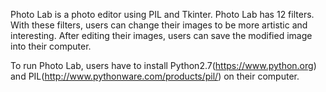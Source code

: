 Photo Lab is a photo editor using PIL and Tkinter. Photo Lab has 12 filters. With these filters, users can change their images to be more artistic and interesting. After editing their images, users can save the modified image into their computer.

To run Photo Lab, users have to install Python2.7(https://www.python.org) and PIL(http://www.pythonware.com/products/pil/) on their computer. 
